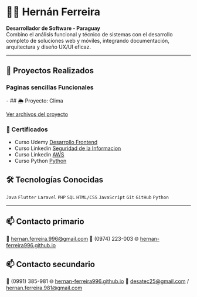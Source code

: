 # 👨‍💻 Hernán Ferreira

**Desarrollador de Software - Paraguay**  
Combino el análisis funcional y técnico de sistemas con el desarrollo completo de soluciones web y móviles, integrando documentación, arquitectura y diseño UX/UI eficaz. 

---

## 🚀 Proyectos Realizados

<h3>Paginas sencillas Funcionales</h3>
- ## 🌦️ Proyecto: Clima

[Ver archivos del proyecto](https://github.com/Hernan-Ferreira996/paginaswebfuncionales/tree/main/clima)

### 🏅 Certificados

- Curso Udemy [Desarrollo Frontend](certificados/Desarrolloweb.pdf)
- Curso Linkedin [Seguridad de la Informacion](certificados/Seguridadinformacion.pdf)
- Curso Linkedin [AWS](certificados/IntroduccionAWS.pdf)
- Curso Python [Python](certificados/Pythonavanzado.pdf)

## 🛠️ Tecnologías Conocidas

`Java` `Flutter` `Laravel` `PHP` `SQL` `HTML/CSS` `JavaScript` `Git` `GitHub` `Python` 

---

## 📫 Contacto primario

📧 hernan.ferreira.996@gmail.com
📱 (0974) 223-003
🌐 [hernan-ferreira996.github.io](https://hernan-ferreira996.github.io)

## 📫 Contacto secundario

📱 (0991) 385-981
🌐 [hernan-ferreira996.github.io](https://hernan-ferreira996.github.io)
📧 desatec25@gmail.com  / hernan.ferreira.981@gmail.com
